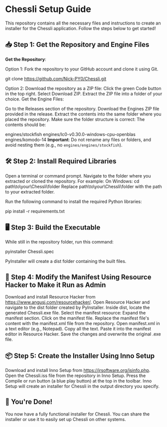 # **Chessli Setup Guide**
This repository contains all the necessary files and instructions to create an installer for the Chessli application. Follow the steps below to get started!

## **📥 Step 1: Get the Repository and Engine Files**
**Get the Repository**:

Option 1: Fork the repository to your GitHub account and clone it using Git.

git clone https://github.com/Nick-PY0/Chessli.git

Option 2: Download the repository as a ZIP file:
Click the green Code button in the top right.
Select Download ZIP.
Extract the ZIP file into a folder of your choice.
Get the Engine Files:

Go to the Releases section of the repository.
Download the Engines ZIP file provided in the release.
Extract the contents into the same folder where you placed the repository.
Make sure the folder structure is correct:
The contents should be:

engines/stockfish
engines/lc0-v0.30.0-windows-cpu-openblas
engines/komodo-14
**Important**: Do not rename any files or folders, and avoid nesting them (e.g., no `engines/engines/stockfish`).

## **🛠 Step 2: Install Required Libraries**
Open a terminal or command prompt.
Navigate to the folder where you extracted or cloned the repository. For example:
On Windows: cd path\to\your\Chessli\folder
Replace path\to\your\Chessli\folder with the path to your extracted folder.

Run the following command to install the required Python libraries:

pip install -r requirements.txt

## **🖥 Step 3: Build the Executable**
While still in the repository folder, run this command:

pyinstaller Chessli.spec

PyInstaller will create a dist folder containing the built files.

## **🧰 Step 4: Modify the Manifest Using Resource Hacker to Make it Run as Admin**
Download and install Resource Hacker from https://www.angusj.com/resourcehacker/.
Open Resource Hacker and navigate to the dist folder created by PyInstaller.
Inside dist, locate the generated Chessli.exe file.
Select the manifest resource:
Expand the manifest section.
Click on the manifest file.
Replace the manifest file's content with the manifest.xml file from the repository.
Open manifest.xml in a text editor (e.g., Notepad).
Copy all the text.
Paste it into the manifest editor in Resource Hacker.
Save the changes and overwrite the original .exe file.

## **📦 Step 5: Create the Installer Using Inno Setup**
Download and install Inno Setup from https://jrsoftware.org/isinfo.php.
Open the Chessli.iss file from the repository in Inno Setup.
Press the Compile or run button (a blue play button) at the top in the toolbar.
Inno Setup will create an installer for Chessli in the output directory you specify.

## **🎉 You're Done!**
You now have a fully functional installer for Chessli. You can share the installer or use it to easily set up Chessli on other systems.
